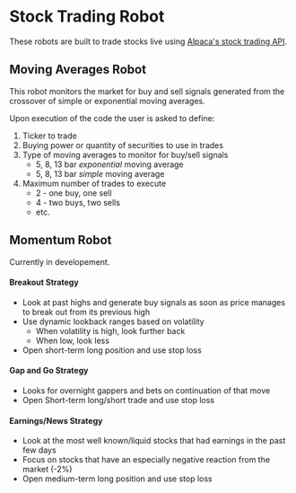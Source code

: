 # Stock Trading Robot
These robots are built to trade stocks live using [Alpaca's stock trading API](https://alpaca.markets/?utm_source=google&utm_medium=cpc&utm_campaign=search_us_automated_trading&utm_content=branded&gclid=Cj0KCQiA5vb-BRCRARIsAJBKc6KKPJZ2-22WBKl-lfLceJCI2hEd_RYMShMP2wO_O3dIuTyqAOwykJQaApgMEALw_wcB).

## Moving Averages Robot
This robot monitors the market for buy and sell signals generated from the crossover of simple or exponential moving averages.

Upon execution of the code the user is asked to define:
1) Ticker to trade
2) Buying power or quantity of securities to use in trades
3) Type of moving averages to monitor for buy/sell signals
    * 5, 8, 13 bar *exponential* moving average
    * 5, 8, 13 bar *simple* moving average
4) Maximum number of trades to execute
    * 2 - one buy, one sell
    * 4 - two buys, two sells
    * etc.

## Momentum Robot
Currently in developement.

#### Breakout Strategy
  * Look at past highs and generate buy signals as soon as price manages to break out from its previous high
  * Use dynamic lookback ranges based on volatility
      * When volatility is high, look further back
      * When low, look less
  * Open short-term long position and use stop loss
#### Gap and Go Strategy
  * Looks for overnight gappers and bets on continuation of that move
  * Open Short-term long/short trade and use stop loss
#### Earnings/News Strategy
  * Look at the most well known/liquid stocks that had earnings in the past few days
  * Focus on stocks that have an especially negative reaction from the market (-2%)
  * Open medium-term long position and use stop loss
